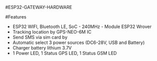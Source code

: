 #ESP32-GATEWAY-HARDWARE

#Features

- ESP32 WIFI, Bluetooth LE, SoC - 240MHz - Module ESP32 Wrover
- Tracking location by GPS-NEO-6M IC
- Send SMS via sim card by 
- Automatic select 3 power sources (DC6-28V, USB and Battery)
- Charger battery lithium 3.7V
- 1 Power LED, 1 Status GPS LED, 1 Status GSM LED

